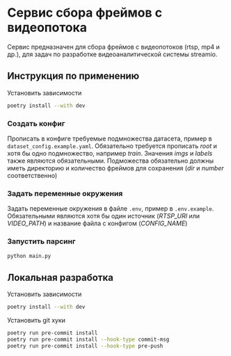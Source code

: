 # Сервис сбора фреймов с видеопотока
Сервис предназначен для сбора фреймов с видеопотоков (rtsp, mp4 и др.), для задач по разработке видеоаналитической системы streamio.

## Инструкция по применению
Установить зависимости
```bash
poetry install --with dev
 ```

### Создать конфиг
Прописать в конфиге требуемые подмножества датасета, пример в `dataset_config.example.yaml`.
Обязательно требуется прописать *root* и хотя бы одно подмножество, например *train*.
Значения *imgs* и *labels* также являются обязательными.
Подможества обязательно должны иметь директорию и количество фреймов для сохранения (*dir* и *number* соответственно)

### Задать переменные окружения
Задать переменные окружения в файле `.env`, пример в `.env.example`.
Обязательными являются хотя бы один источник (*RTSP_URI* или *VIDEO_PATH*) и название файла с конфигом (*CONFIG_NAME*)

### Запустить парсинг
```bash
python main.py
```

## Локальная разработка
Установить зависимости
```bash
poetry install --with dev
 ```

Установить git хуки
```bash
poetry run pre-commit install
poetry run pre-commit install --hook-type commit-msg
poetry run pre-commit install --hook-type pre-push
```